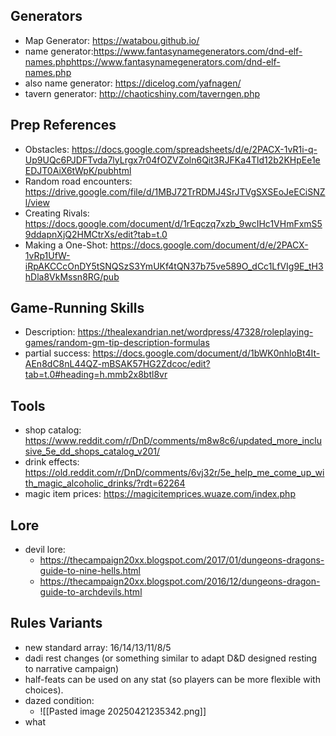 ## Generators
- Map Generator: https://watabou.github.io/
- name generator:https://www.fantasynamegenerators.com/dnd-elf-names.phphttps://www.fantasynamegenerators.com/dnd-elf-names.php
- also name generator: https://dicelog.com/yafnagen/
- tavern generator: http://chaoticshiny.com/taverngen.php

## Prep References
- Obstacles: https://docs.google.com/spreadsheets/d/e/2PACX-1vR1i-q-Up9UQc6PJDFTvda7lyLrgx7r04fOZVZoln6Qit3RJFKa4Tld12b2KHpEe1eEDJT0AiX6tWpK/pubhtml
- Random road encounters: https://drive.google.com/file/d/1MBJ72TrRDMJ4SrJTVgSXSEoJeECiSNZl/view
- Creating Rivals: https://docs.google.com/document/d/1rEqczq7xzb_9wcIHc1VHmFxmS59ddapnXjQ2HMCtrXs/edit?tab=t.0
- Making a One-Shot: https://docs.google.com/document/d/e/2PACX-1vRp1UfW-iRpAKCCcOnDY5tSNQSzS3YmUKf4tQN37b75ve589O_dCc1LfVIg9E_tH3hDla8VkMssn8RG/pub

## Game-Running Skills
- Description: https://thealexandrian.net/wordpress/47328/roleplaying-games/random-gm-tip-description-formulas
- partial success: https://docs.google.com/document/d/1bWK0nhloBt4It-AEn8dC8nL44QZ-mBSAK57HG2Zdcoc/edit?tab=t.0#heading=h.mmb2x8btl8vr
## Tools
- shop catalog: https://www.reddit.com/r/DnD/comments/m8w8c6/updated_more_inclusive_5e_dd_shops_catalog_v201/
- drink effects: https://old.reddit.com/r/DnD/comments/6vj32r/5e_help_me_come_up_with_magic_alcoholic_drinks/?rdt=62264
- magic item prices: https://magicitemprices.wuaze.com/index.php

## Lore
- devil lore:
	- https://thecampaign20xx.blogspot.com/2017/01/dungeons-dragons-guide-to-nine-hells.html
	- https://thecampaign20xx.blogspot.com/2016/12/dungeons-dragon-guide-to-archdevils.html

## Rules Variants
- new standard array: 16/14/13/11/8/5
- dadi rest changes (or something similar to adapt D&D designed resting to narrative campaign)
- half-feats can be used on any stat (so players can be more flexible with choices).
- dazed condition:
	- ![[Pasted image 20250421235342.png]]
- what 

